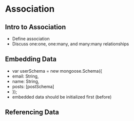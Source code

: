 # Association

## Intro to Association
* Define association
* Discuss one:one, one:many, and many:many relationships

## Embedding Data
*  var userSchema = new mongoose.Schema({
*    email: String,
*    name: String,
*    posts: [postSchema]
*    });
* embedded data should be initialized first (before)

## Referencing Data
